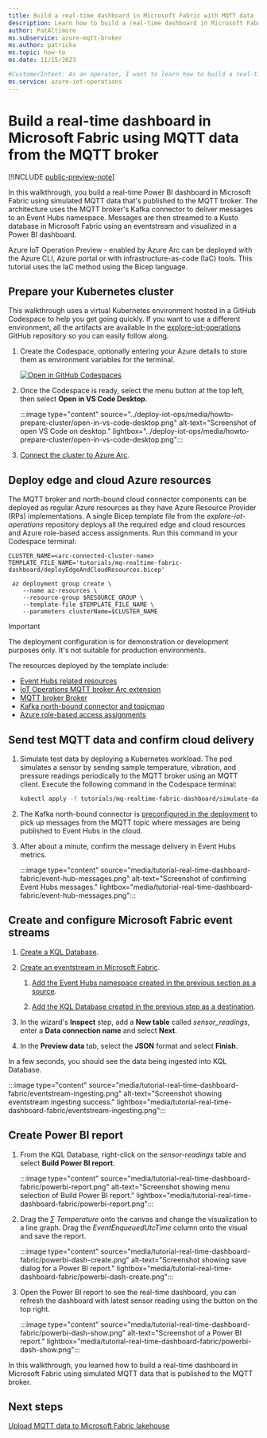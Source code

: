 ```yaml
---
title: Build a real-time dashboard in Microsoft Fabric with MQTT data
description: Learn how to build a real-time dashboard in Microsoft Fabric using MQTT data from the MQTT broker
author: PatAltimore
ms.subservice: azure-mqtt-broker
ms.author: patricka
ms.topic: how-to
ms.date: 11/15/2023

#CustomerIntent: As an operator, I want to learn how to build a real-time dashboard in Microsoft Fabric using MQTT data from the MQTT broker.
ms.service: azure-iot-operations
---
```


# Build a real-time dashboard in Microsoft Fabric using MQTT data from the MQTT broker

[!INCLUDE [public-preview-note](../includes/public-preview-note.md)]

In this walkthrough, you build a real-time Power BI dashboard in Microsoft Fabric using simulated MQTT data that's published to the MQTT broker. The architecture uses the MQTT broker's Kafka connector to deliver messages to an Event Hubs namespace. Messages are then streamed to a Kusto database in Microsoft Fabric using an eventstream and visualized in a Power BI dashboard. 

Azure IoT Operation Preview - enabled by Azure Arc can be deployed with the Azure CLI, Azure portal or with infrastructure-as-code (IaC) tools. This tutorial uses the IaC method using the Bicep language.

## Prepare your Kubernetes cluster

This walkthrough uses a virtual Kubernetes environment hosted in a GitHub Codespace to help you get going quickly. If you want to use a different environment, all the artifacts are available in the [explore-iot-operations](https://github.com/Azure-Samples/explore-iot-operations/tree/main/tutorials/mq-realtime-fabric-dashboard) GitHub repository so you can easily follow along. 

1. Create the Codespace, optionally entering your Azure details to store them as environment variables for the terminal.

    [![Open in GitHub Codespaces](https://github.com/codespaces/badge.svg)](https://codespaces.new/Azure-Samples/explore-iot-operations?quickstart=1)

1. Once the Codespace is ready, select the menu button at the top left, then select **Open in VS Code Desktop**.

    :::image type="content" source="../deploy-iot-ops/media/howto-prepare-cluster/open-in-vs-code-desktop.png" alt-text="Screenshot of open VS Code on desktop." lightbox="../deploy-iot-ops/media/howto-prepare-cluster/open-in-vs-code-desktop.png":::

1. [Connect the cluster to Azure Arc](../deploy-iot-ops/howto-prepare-cluster.md#arc-enable-your-cluster).

## Deploy edge and cloud Azure resources

The MQTT broker and north-bound cloud connector components can be deployed as regular Azure resources as they have Azure Resource Provider (RPs) implementations. A single Bicep template file from the *explore-iot-operations* repository deploys all the required edge and cloud resources and Azure role-based access assignments. Run this command in your Codespace terminal:

```azurecli
CLUSTER_NAME=<arc-connected-cluster-name>
TEMPLATE_FILE_NAME='tutorials/mq-realtime-fabric-dashboard/deployEdgeAndCloudResources.bicep'

 az deployment group create \ 
    --name az-resources \
    --resource-group $RESOURCE_GROUP \
    --template-file $TEMPLATE_FILE_NAME \
    --parameters clusterName=$CLUSTER_NAME
```

> [!IMPORTANT]
> The deployment configuration is for demonstration or development purposes only. It's not suitable for production environments.

The resources deployed by the template include: 
* [Event Hubs related resources](https://github.com/Azure-Samples/explore-iot-operations/blob/88ff2f4759acdcb4f752aa23e89b30286ab0cc99/tutorials/mq-realtime-fabric-dashboard/deployEdgeAndCloudResources.bicep#L349) 
* [IoT Operations MQTT broker Arc extension](https://github.com/Azure-Samples/explore-iot-operations/blob/88ff2f4759acdcb4f752aa23e89b30286ab0cc99/tutorials/mq-realtime-fabric-dashboard/deployEdgeAndCloudResources.bicep#L118)
* [MQTT broker Broker](https://github.com/Azure-Samples/explore-iot-operations/blob/88ff2f4759acdcb4f752aa23e89b30286ab0cc99/tutorials/mq-realtime-fabric-dashboard/deployEdgeAndCloudResources.bicep#L202)
* [Kafka north-bound connector and topicmap](https://github.com/Azure-Samples/explore-iot-operations/blob/88ff2f4759acdcb4f752aa23e89b30286ab0cc99/tutorials/mq-realtime-fabric-dashboard/deployEdgeAndCloudResources.bicep#L282)
* [Azure role-based access assignments](https://github.com/Azure-Samples/explore-iot-operations/blob/88ff2f4759acdcb4f752aa23e89b30286ab0cc99/tutorials/mq-realtime-fabric-dashboard/deployEdgeAndCloudResources.bicep#L379)

## Send test MQTT data and confirm cloud delivery

1. Simulate test data by deploying a Kubernetes workload. The pod simulates a sensor by sending sample temperature, vibration, and pressure readings periodically to the MQTT broker using an MQTT client. Execute the following command in the Codespace terminal:

    ```bash
    kubectl apply -f tutorials/mq-realtime-fabric-dashboard/simulate-data.yaml
    ```

1. The Kafka north-bound connector is [preconfigured in the deployment](https://github.com/Azure-Samples/explore-iot-operations/blob/e4bf8375e933c29c49bfd905090b37caef644135/tutorials/mq-realtime-fabric-dashboard/deployEdgeAndCloudResources.bicep#L331) to pick up messages from the MQTT topic where messages are being published to Event Hubs in the cloud.

1. After about a minute, confirm the message delivery in Event Hubs metrics.

    :::image type="content" source="media/tutorial-real-time-dashboard-fabric/event-hub-messages.png" alt-text="Screenshot of confirming Event Hubs messages." lightbox="media/tutorial-real-time-dashboard-fabric/event-hub-messages.png":::

## Create and configure Microsoft Fabric event streams

1. [Create a KQL Database](/fabric/real-time-analytics/create-database).

1. [Create an eventstream in Microsoft Fabric](/fabric/real-time-analytics/event-streams/create-manage-an-eventstream).

    1. [Add the Event Hubs namespace created in the previous section as a source](/fabric/real-time-analytics/event-streams/add-manage-eventstream-sources#add-an-azure-event-hub-as-a-source).

    1. [Add the KQL Database created in the previous step as a destination](/fabric/real-time-analytics/event-streams/add-manage-eventstream-destinations#add-a-kql-database-as-a-destination).

1. In the wizard's **Inspect** step, add a **New table** called *sensor_readings*, enter a **Data connection name** and select **Next**.

1. In the **Preview data** tab, select the **JSON** format and select **Finish**.

In a few seconds, you should see the data being ingested into KQL Database.

:::image type="content" source="media/tutorial-real-time-dashboard-fabric/eventstream-ingesting.png" alt-text="Screenshot showing eventstream ingesting success." lightbox="media/tutorial-real-time-dashboard-fabric/eventstream-ingesting.png":::

## Create Power BI report

1. From the KQL Database, right-click on the *sensor-readings* table and select **Build Power BI report**.

    :::image type="content" source="media/tutorial-real-time-dashboard-fabric/powerbi-report.png" alt-text="Screenshot showing menu selection of Build Power BI report." lightbox="media/tutorial-real-time-dashboard-fabric/powerbi-report.png":::

1. Drag the *∑ Temperature* onto the canvas and change the visualization to a line graph. Drag the *EventEnqueuedUtcTime* column onto the visual and save the report.

    :::image type="content" source="media/tutorial-real-time-dashboard-fabric/powerbi-dash-create.png" alt-text="Screenshot showing save dialog for a Power BI report." lightbox="media/tutorial-real-time-dashboard-fabric/powerbi-dash-create.png":::

1. Open the Power BI report to see the real-time dashboard, you can refresh the dashboard with latest sensor reading using the button on the top right.

    :::image type="content" source="media/tutorial-real-time-dashboard-fabric/powerbi-dash-show.png" alt-text="Screenshot of a Power BI report." lightbox="media/tutorial-real-time-dashboard-fabric/powerbi-dash-show.png":::

In this walkthrough, you learned how to build a real-time dashboard in Microsoft Fabric using simulated MQTT data that is published to the MQTT broker.

## Next steps

[Upload MQTT data to Microsoft Fabric lakehouse](tutorial-upload-mqtt-lakehouse.md)